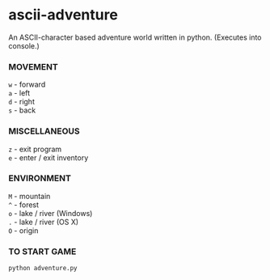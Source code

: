 # ascii-adventure
An ASCII-character based adventure world written in python.
(Executes into console.)

### MOVEMENT  
`w` - forward  
`a` - left  
`d` - right  
`s` - back  

### MISCELLANEOUS  
`z` - exit program  
`e` - enter / exit inventory  

### ENVIRONMENT   
`M` - mountain  
`^` - forest  
`o` - lake / river (Windows)  
`.` - lake / river (OS X)  
`O` - origin  

### TO START GAME  
`python adventure.py`  
